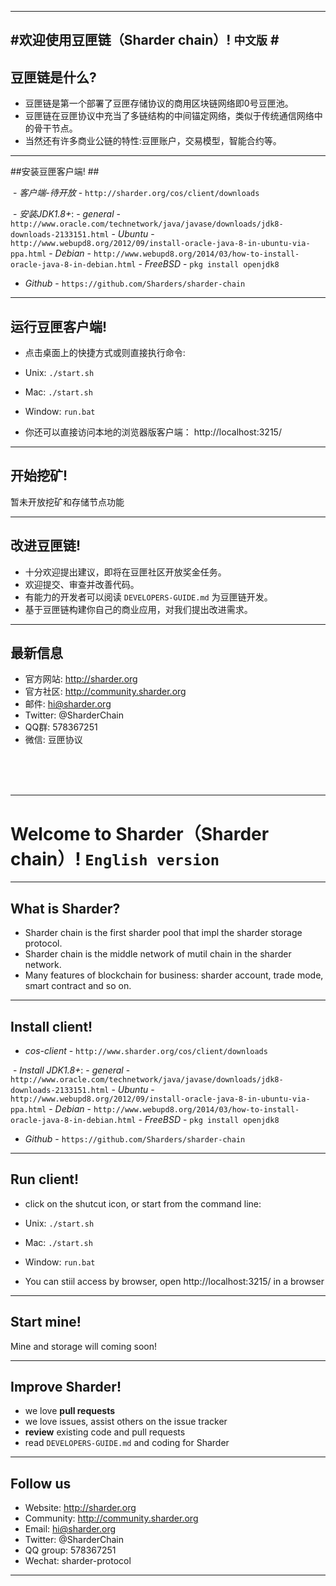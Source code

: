 -----
#欢迎使用豆匣链（Sharder chain）! `中文版` #
----
## 豆匣链是什么? ##
- 豆匣链是第一个部署了豆匣存储协议的商用区块链网络即0号豆匣池。
- 豆匣链在豆匣协议中充当了多链结构的中间锚定网络，类似于传统通信网络中的骨干节点。
- 当然还有许多商业公链的特性:豆匣账户，交易模型，智能合约等。

----
##安装豆匣客户端! ##

  - *客户端-待开放* - `http://sharder.org/cos/client/downloads`

  - *安装JDK1.8+*:
    - *general* - `http://www.oracle.com/technetwork/java/javase/downloads/jdk8-downloads-2133151.html`
    - *Ubuntu* - `http://www.webupd8.org/2012/09/install-oracle-java-8-in-ubuntu-via-ppa.html`
    - *Debian* - `http://www.webupd8.org/2014/03/how-to-install-oracle-java-8-in-debian.html`
    - *FreeBSD* - `pkg install openjdk8`

  - *Github* - `https://github.com/Sharders/sharder-chain`
  
----
## 运行豆匣客户端! ##

  - 点击桌面上的快捷方式或则直接执行命令:
  - Unix: `./start.sh`
  - Mac: `./start.sh`
  - Window: `run.bat`

  - 你还可以直接访问本地的浏览器版客户端： http://localhost:3215/

----
## 开始挖矿! ##

  暂未开放挖矿和存储节点功能

----
## 改进豆匣链! ##

  - 十分欢迎提出建议，即将在豆匣社区开放奖金任务。
  - 欢迎提交、审查并改善代码。
  - 有能力的开发者可以阅读 `DEVELOPERS-GUIDE.md` 为豆匣链开发。
  - 基于豆匣链构建你自己的商业应用，对我们提出改进需求。
----
## 最新信息 ##

  - 官方网站: http://sharder.org
  - 官方社区: http://community.sharder.org
  - 邮件: hi@sharder.org
  - Twitter: @SharderChain
  - QQ群: 578367251
  - 微信: 豆匣协议
    
<br/>
<br/>
<br/>

----
# Welcome to Sharder（Sharder chain）! `English version` #

----
## What is Sharder? ##
- Sharder chain is the first sharder pool that impl the sharder storage protocol.
- Sharder chain is the middle network of mutil chain in the sharder network.
- Many features of blockchain for business: sharder account, trade mode, smart contract and so on.
----
## Install client! ##

  - *cos-client* - `http://www.sharder.org/cos/client/downloads`

  - *Install JDK1.8+*:
    - *general* - `http://www.oracle.com/technetwork/java/javase/downloads/jdk8-downloads-2133151.html`
    - *Ubuntu* - `http://www.webupd8.org/2012/09/install-oracle-java-8-in-ubuntu-via-ppa.html`
    - *Debian* - `http://www.webupd8.org/2014/03/how-to-install-oracle-java-8-in-debian.html`
    - *FreeBSD* - `pkg install openjdk8`

  - *Github* - `https://github.com/Sharders/sharder-chain`
  
----
## Run client! ##

  - click on the shutcut icon, or start from the command line:
  - Unix: `./start.sh`
  - Mac: `./start.sh`
  - Window: `run.bat`

  - You can stiil access by browser, open http://localhost:3215/ in a browser

----
## Start mine! ##

Mine and storage will coming soon!

----
## Improve Sharder! ##

  - we love **pull requests**
  - we love issues, assist others on the issue tracker
  - **review** existing code and pull requests
  - read `DEVELOPERS-GUIDE.md` and coding for Sharder

----
## Follow us ##

  - Website: http://sharder.org
  - Community: http://community.sharder.org
  - Email: hi@sharder.org
  - Twitter: @SharderChain
  - QQ group: 578367251
  - Wechat: sharder-protocol
    
----

